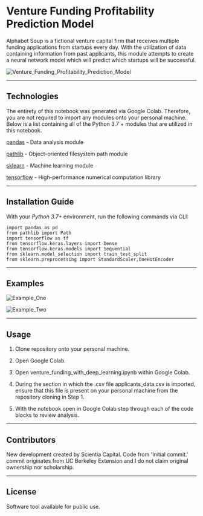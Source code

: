 # Venture Funding Profitability Prediction Model

Alphabet Soup is a fictional venture capital firm that receives multiple funding applications from startups every day. With the utilization of data containing information from past applicants, this module attempts to create a neural network model which will predict which startups will be successful.

![Venture_Funding_Profitability_Prediction_Model]()

---

## Technologies

The entirety of this notebook was generated via Google Colab. Therefore, you are not required to import any modules onto your personal machine. Below is a list containing all of the Python 3.7 + modules that are utilized in this notebook.

[pandas](https://pandas.pydata.org/pandas-docs/stable/) - Data analysis module

[pathlib](https://docs.python.org/3/library/pathlib.html) - Object-oriented filesystem path module

[sklearn](https://sklearn.org/) - Machine learning module

[tensorflow](https://pypi.org/project/tensorflow/) - High-performance numerical computation library


---

## Installation Guide

With your _Python 3.7+_ environment, run the following commands via CLI:

```
import pandas as pd
from pathlib import Path
import tensorflow as tf
from tensorflow.keras.layers import Dense
from tensorflow.keras.models import Sequential
from sklearn.model_selection import train_test_split
from sklearn.preprocessing import StandardScaler,OneHotEncoder
```

---

## Examples

![Example_One]()

![Example_Two]()

---

## Usage

1. Clone repository onto your personal machine.

2. Open Google Colab.

3. Open venture_funding_with_deep_learning.ipynb within Google Colab.

4. During the section in which the .csv file applicants_data.csv is imported, ensure that this file is present on your personal machine from the repository cloning in Step 1.

5. With the notebook open in Google Colab step through each of the code blocks to review analysis.
---

## Contributors

New development created by Scientia Capital. Code from 'Initial commit.' commit originates from UC Berkeley Extension and I do not claim original ownership nor scholarship.

---

## License

Software tool available for public use. 
